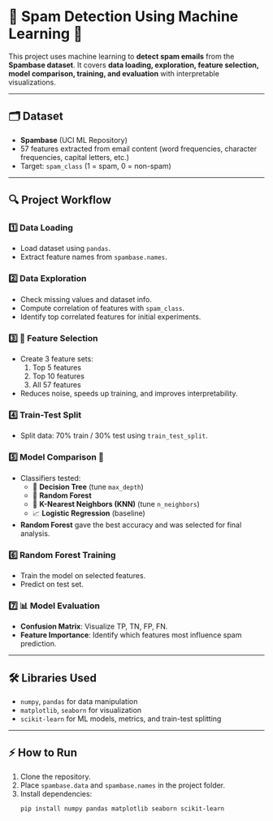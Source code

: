 # 📧 Spam Detection Using Machine Learning 🚀

This project uses machine learning to **detect spam emails** from the **Spambase dataset**. It covers **data loading, exploration, feature selection, model comparison, training, and evaluation** with interpretable visualizations.

---

## 🗂 Dataset
- **Spambase** (UCI ML Repository)  
- 57 features extracted from email content (word frequencies, character frequencies, capital letters, etc.)  
- Target: `spam_class` (1 = spam, 0 = non-spam)

---

## 🔍 Project Workflow

### 1️⃣ Data Loading
- Load dataset using `pandas`.
- Extract feature names from `spambase.names`.

### 2️⃣ Data Exploration
- Check missing values and dataset info.
- Compute correlation of features with `spam_class`.
- Identify top correlated features for initial experiments.

### 3️⃣ 🎯 Feature Selection
- Create 3 feature sets:
  1. Top 5 features
  2. Top 10 features
  3. All 57 features
- Reduces noise, speeds up training, and improves interpretability.

### 4️⃣ Train-Test Split
- Split data: 70% train / 30% test using `train_test_split`.

### 5️⃣ Model Comparison 🤖
- Classifiers tested:
  - 🌳 **Decision Tree** (tune `max_depth`)
  - 🌲 **Random Forest**
  - 👥 **K-Nearest Neighbors (KNN)** (tune `n_neighbors`)
  - 📈 **Logistic Regression** (baseline)
- **Random Forest** gave the best accuracy and was selected for final analysis.

### 6️⃣ Random Forest Training
- Train the model on selected features.
- Predict on test set.

### 7️⃣ 📊 Model Evaluation
- **Confusion Matrix**: Visualize TP, TN, FP, FN.  
- **Feature Importance**: Identify which features most influence spam prediction.

---

## 🛠 Libraries Used
- `numpy`, `pandas` for data manipulation  
- `matplotlib`, `seaborn` for visualization  
- `scikit-learn` for ML models, metrics, and train-test splitting  

---

## ⚡ How to Run
1. Clone the repository.  
2. Place `spambase.data` and `spambase.names` in the project folder.  
3. Install dependencies:  
   ```bash
   pip install numpy pandas matplotlib seaborn scikit-learn
